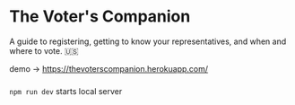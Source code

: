 # The Voter's Companion

A guide to registering, getting to know your representatives, and when and where to vote. 🇺🇸

demo → https://thevoterscompanion.herokuapp.com/

###

`npm run dev` starts local server
